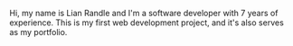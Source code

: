 Hi, my name is Lian Randle and I'm a software developer with 7 years of experience.
This is my first web development project, and it's also serves as my portfolio.